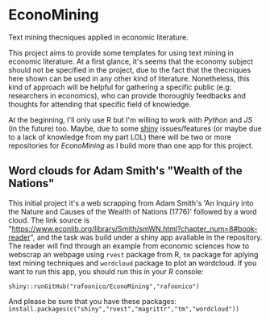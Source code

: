 # EconoMining
Text mining thecniques applied in economic literature.

This project aims to provide some templates for using text mining in economic literature. At a first glance, it's seems that the economy subject should not be specified in the project, due to the fact that the thecniques here shown can be used in any other kind of literature. Nonetheless, this kind of approach will be helpful for gathering a specific public (e.g: researchers in economics), who can provide thoroughly feedbacks and thoughts for attending that specific field of knowledge.

At the beginning, I'll only use R but I'm willing to work with *Python* and *JS* (in the future) too. Maybe, due to some [shiny](https://shiny.rstudio.com/tutorial/) issues/features (or maybe due to a lack of knowledge from my part LOL) there will be two or more repositories for *EconoMining* as I build more than one app for this project.

## Word clouds for Adam Smith's "Wealth of the Nations"

This initial project it's a web scrapping from Adam Smith's  'An Inquiry into the Nature and Causes of the Wealth of Nations (1776)' followed by a word cloud. The link source is "https://www.econlib.org/library/Smith/smWN.html?chapter_num=8#book-reader", and the task was build under a shiny app avaliable in the repository. The reader will find through an example from economic sciences how to webscrap an webpage using `rvest` package from R, `tm` package for aplying text mining techniques and `wordcloud` package to plot an wordcloud. If you want to run this app, you should run this in your *R* console: 

`shiny::runGitHub("rafoonico/EconoMining","rafoonico")`

And please be sure that you have these packages: `install.packages(c("shiny","rvest","magrittr","tm","wordcloud"))`
